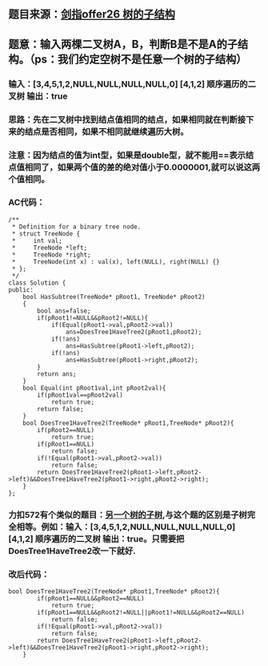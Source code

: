 ## 题目来源：[剑指offer26 树的子结构](https://www.nowcoder.com/practice/6e196c44c7004d15b1610b9afca8bd88?tpId=13&tqId=11170&rp=1&ru=/ta/coding-interviews&qru=/ta/coding-interviews/question-ranking)

## 题意：输入两棵二叉树A，B，判断B是不是A的子结构。（ps：我们约定空树不是任意一个树的子结构）

### 输入：[3,4,5,1,2,NULL,NULL,NULL,NULL,0] [4,1,2]  顺序遍历的二叉树  输出：true

### 思路：先在二叉树中找到结点值相同的结点，如果相同就在判断接下来的结点是否相同，如果不相同就继续遍历大树。

### 注意：因为结点的值为int型，如果是double型，就不能用==表示结点值相同了，如果两个值的差的绝对值小于0.0000001,就可以说这两个值相同。

### AC代码：
```
/**
 * Definition for a binary tree node.
 * struct TreeNode {
 *     int val;
 *     TreeNode *left;
 *     TreeNode *right;
 *     TreeNode(int x) : val(x), left(NULL), right(NULL) {}
 * };
 */
class Solution {
public:
    bool HasSubtree(TreeNode* pRoot1, TreeNode* pRoot2)
    {
        bool ans=false;
        if(pRoot1!=NULL&&pRoot2!=NULL){
            if(Equal(pRoot1->val,pRoot2->val))
                ans=DoesTree1HaveTree2(pRoot1,pRoot2);
            if(!ans)
                ans=HasSubtree(pRoot1->left,pRoot2);
            if(!ans)
                ans=HasSubtree(pRoot1->right,pRoot2);
        }
        return ans;
    }
    bool Equal(int pRoot1val,int pRoot2val){
        if(pRoot1val==pRoot2val)
            return true;
        return false;
    }
    bool DoesTree1HaveTree2(TreeNode* pRoot1,TreeNode* pRoot2){
        if(pRoot2==NULL)
            return true;
        if(pRoot1==NULL)
            return false;
        if(!Equal(pRoot1->val,pRoot2->val))
            return false;
        return DoesTree1HaveTree2(pRoot1->left,pRoot2->left)&&DoesTree1HaveTree2(pRoot1->right,pRoot2->right);
    }
};
```

### 力扣572有个类似的题目：[另一个树的子树](https://leetcode-cn.com/problems/subtree-of-another-tree/),与这个题的区别是子树完全相等。例如：输入：[3,4,5,1,2,NULL,NULL,NULL,NULL,0] [4,1,2]  顺序遍历的二叉树  输出：true。只需要把DoesTree1HaveTree2改一下就好.

### 改后代码：
```
bool DoesTree1HaveTree2(TreeNode* pRoot1,TreeNode* pRoot2){
        if(pRoot1==NULL&&pRoot2==NULL)
            return true;
        if(pRoot1==NULL&&pRoot2!=NULL||pRoot1!=NULL&&pRoot2==NULL)
            return false;
        if(!Equal(pRoot1->val,pRoot2->val))
            return false;
        return DoesTree1HaveTree2(pRoot1->left,pRoot2->left)&&DoesTree1HaveTree2(pRoot1->right,pRoot2->right);
    }
```
